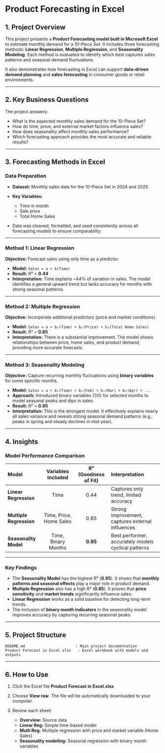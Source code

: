 # **Product Forecasting in Excel**

## **1. Project Overview**

This project presents a **Product Forecasting model built in Microsoft Excel** to estimate monthly demand for a *10-Piece Set*.
It includes three forecasting methods: **Linear Regression**, **Multiple Regression**, and **Seasonality Modeling**.
Each method is evaluated to identify which best captures sales patterns and seasonal demand fluctuations.

It also demonstrates how forecasting in Excel can support **data-driven demand planning** and **sales forecasting** in consumer goods or retail environments.

---

## **2. Key Business Questions**

The project answers:

* What is the expected monthly sales demand for the 10-Piece Set?
* How do time, price, and external market factors influence sales?
* How does seasonality affect monthly sales performance?
* Which forecasting approach provides the most accurate and reliable results?

---

## **3. Forecasting Methods in Excel**

### **Data Preparation**

* **Dataset:** Monthly sales data for the 10-Piece Set in 2024 and 2025.
* **Key Variables:**

  * Time in month
  * Sale price
  * Total Home Sales
* Data was cleaned, formatted, and used consistently across all forecasting models to ensure comparability.

---

### **Method 1: Linear Regression**

**Objective:** Forecast sales using only time as a predictor.

* **Model:** `Sales = a + b(Time)`
* **Result:** R² = **0.44**
* **Interpretation:** Time explains ~44% of variation in sales. The model identifies a general upward trend but lacks accuracy for months with strong seasonal patterns.

---

### **Method 2: Multiple Regression**

**Objective:** Incorporate additional predictors (price and market conditions).

* **Model:** `Sales = a + b₁(Time) + b₂(Price) + b₃(Total Home Sales)`
* **Result:** R² = **0.85**
* **Interpretation:** There is a substantial improvement. The model shows relationships between price, home sales, and product demand, providing more accurate forecasts.

---

### **Method 3: Seasonality Modeling**

**Objective:** Capture recurring monthly fluctuations using **binary variables** for some specific months.

* **Model:** `Sales = a + b₁(Time) + b₂(Feb) + b₃(Mar) + b₄(Apr) + ...`
* **Approach:** Introduced binary variables (1/0) for selected months to model seasonal peaks and dips in sales.
* **Result:** R² = **0.95**
* **Interpretation:** This is the strongest model. It effectively explains nearly all sales variance and reveals strong seasonal demand patterns (e.g., peaks in spring and steady declines in mid-year).

---

## **4. Insights**

### **Model Performance Comparison**

| Model                   |     Variables Included    | R² (Goodness of Fit) | Interpretation                                      |
| :---------------------- | :-----------------------: | :------------------: | :-------------------------------------------------- |
| **Linear Regression**   |            Time           |         0.44         | Captures only trend, limited accuracy               |
| **Multiple Regression** | Time, Price, Home Sales |         0.85         | Strong improvement, captures external influences    |
| **Seasonality Model**   |   Time, Binary Months |       **0.95**       | Best performer, accurately models cyclical patterns |

---

### **Key Findings**

* The **Seasonality Model** has the highest R² (**0.95**). It shows that **monthly patterns and seasonal effects** play a major role in product demand.
* **Multiple Regression** also has a high R² (**0.85**). It proves that **price sensitivity** and **market trends** significantly influence sales.
* **Linear Regression** works as a solid baseline for detecting long-term trends.
* The inclusion of **binary month indicators** in the seasonality model improves accuracy by capturing recurring seasonal peaks.

---


## **5. Project Structure**

```
README.md                       : Main project documentation  
Product Forecast in Excel.xlsx   : Excel workbook with models and outputs  
```

---

## **6. How to Use**

1. Click the Excel file **Product Forecast in Excel.xlsx**.
2. Choose **View raw**. The file will be automatically downloaded to your computer.
3. Review each sheet:

   * **Overview:** Source data
   * **Linear Reg:** Simple time-based model
   * **Multi Reg:** Multiple regression with price and market variable (Home Sales)
   * **Seasonality modeling:** Seasonal regression with binary month variables
